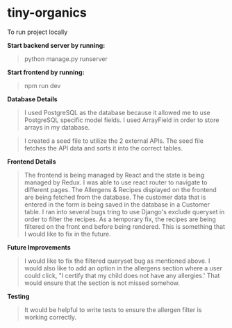 # tiny-organics
To run project locally

**Start backend server by running:**
>python manage.py runserver

**Start frontend by running:**
>npm run dev


**Database Details**
>I used PostgreSQL as the database because it allowed me to use PostgreSQL specific model fields. I used ArrayField in order to store arrays in my database.

>I created a seed file to utilize the 2 external APIs. The seed file fetches the API data and sorts it into the correct tables.

**Frontend Details**
>The frontend is being managed by React and the state is being managed by Redux. I was able to use react router to navigate to different pages.
>The Allergens & Recipes displayed on the frontend are being fetched from the database. The customer data that is entered in the form is being saved in the database in a Customer table. I ran into several bugs tring to use Django's exclude queryset in order to filter the recipes. As a temporary fix, the recipes are being filtered on the front end before being rendered. This is something that I would like to fix in the future.

**Future Improvements**
>I would like to fix the filtered queryset bug as mentioned above. I would also like to add an option in the allergens section where a user could click, "I certify that my child does not have any allergies.' That would ensure that the section is not missed somehow.

**Testing**
>It would be helpful to write tests to ensure the allergen filter is working correctly.
